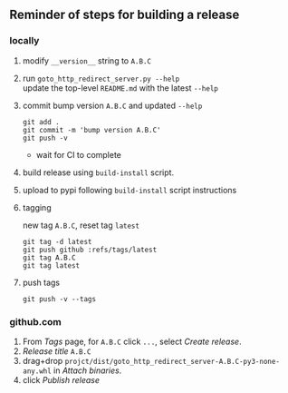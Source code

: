 ## Reminder of steps for building a release

### locally

1. modify `__version__` string to `A.B.C`

2. run `goto_http_redirect_server.py --help`<br />
   update the top-level `README.md` with the latest `--help`

3. commit bump version `A.B.C` and updated `--help`

       git add .
       git commit -m 'bump version A.B.C'
       git push -v

   - wait for CI to complete

4. build release using `build-install` script.

5. upload to pypi following `build-install` script instructions

6. tagging

   new tag `A.B.C`, reset tag `latest`

       git tag -d latest
       git push github :refs/tags/latest
       git tag A.B.C
       git tag latest

7. push tags

       git push -v --tags 

### github.com

1. From _Tags_ page, for `A.B.C` click `...`, select _Create release_.
2. _Release title_ `A.B.C`
3. drag+drop `projct/dist/goto_http_redirect_server-A.B.C-py3-none-any.whl` in
   _Attach binaries_.
4. click _Publish release_
